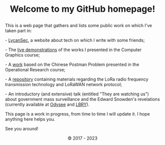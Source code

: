 # <p style="text-align: center;">Welcome to my GitHub homepage!</p>

This is a web page that gathers and lists some public work on which I've taken part in:

\- [LycanSec](https://lycansec.wordpress.com/), a website about tech on which I write with some friends;

\- The [live demonstrations](https://oliveiraleo.github.io/CG/works/) of the works I presented in the Computer Graphics course;

\- A [work](https://github.com/oliveiraleo/PO-DEMLURB) based on the Chinese Postman Problem presented in the Operational Research course;

\- A [repository](https://github.com/oliveiraleo/LoRa) containing materials regarding the LoRa radio frequency transmission technology and LoRaWAN network protocol;

\- An introductory (and extensive) talk (entitled "They are watching us") about government mass surveillance and the Edward Snowden's revelations (currently available at [Odysee](https://odysee.com/@leo_http:5/they:9d) and [LBRY](lbry://@leo_http:5/they:9d)).

This page is a work in progress, from time to time I will update it. I hope anything here helps you.

See you around!

<p style="text-align: center;">&#127279; 2017 - 2023</p>
